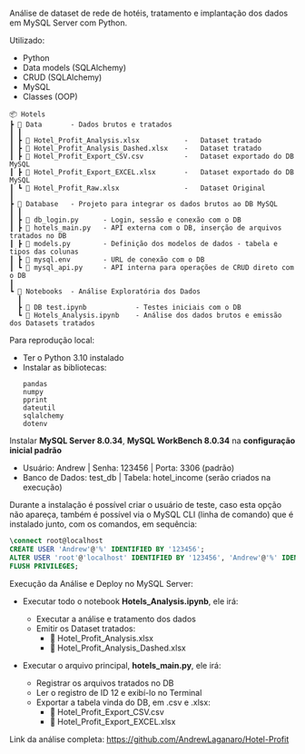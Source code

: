 Análise de dataset de rede de hotéis, tratamento e implantação dos dados em MySQL Server com Python.

Utilizado:
- Python
- Data models (SQLAlchemy)
- CRUD (SQLAlchemy)
- MySQL
- Classes (OOP)

```
📦 Hotels
┣ 📂 Data       - Dados brutos e tratados
┃ ┃
┃ ┣ 📜 Hotel_Profit_Analysis.xlsx           -   Dataset tratado
┃ ┣ 📜 Hotel_Profit_Analysis_Dashed.xlsx    -   Dataset tratado
┃ ┣ 📜 Hotel_Profit_Export_CSV.csv          -   Dataset exportado do DB MySQL
┃ ┣ 📜 Hotel_Profit_Export_EXCEL.xlsx       -   Dataset exportado do DB MySQL
┃ ┗ 📜 Hotel_Profit_Raw.xlsx                -   Dataset Original
┃
┣ 📂 Database   - Projeto para integrar os dados brutos ao DB MySQL
┃ ┃
┃ ┣ 📜 db_login.py      - Login, sessão e conexão com o DB
┃ ┣ 📜 hotels_main.py   - API externa com o DB, inserção de arquivos tratados no DB
┃ ┣ 📜 models.py        - Definição dos modelos de dados - tabela e tipos das colunas
┃ ┣ 📜 mysql.env        - URL de conexão com o DB
┃ ┗ 📜 mysql_api.py     - API interna para operações de CRUD direto com o DB
┃
┗ 📂 Notebooks  - Análise Exploratória dos Dados
  ┃
  ┣ 📜 DB test.ipynb            - Testes iniciais com o DB
  ┗ 📜 Hotels_Analysis.ipynb    - Análise dos dados brutos e emissão dos Datasets tratados
```

Para reprodução local:

- Ter o Python 3.10 instalado
- Instalar as bibliotecas:
  ```
  pandas
  numpy
  pprint
  dateutil
  sqlalchemy
  dotenv
  ```

Instalar **MySQL Server 8.0.34**, **MySQL WorkBench 8.0.34** na **configuração inicial padrão**
- Usuário: Andrew | Senha: 123456 | Porta: 3306 (padrão)
- Banco de Dados: test_db | Tabela: hotel_income (serão criados na execução)

Durante a instalação é possível criar o usuário de teste, caso esta opção não apareça, também é possível via o MySQL CLI (linha de comando) que é instalado junto, com os comandos, em sequência:
  ```SQL
  \connect root@localhost
  CREATE USER 'Andrew'@'%' IDENTIFIED BY '123456';
  ALTER USER 'root'@'localhost' IDENTIFIED BY '123456', 'Andrew'@'%' IDENTIFIED BY '123456';
  FLUSH PRIVILEGES;
  ```
Execução da Análise e Deploy no MySQL Server:

- Executar todo o notebook **Hotels_Analysis.ipynb**, ele irá:
  - Executar a análise e tratamento dos dados
  - Emitir os Dataset tratados:
      - 📜 Hotel_Profit_Analysis.xlsx
      - 📜 Hotel_Profit_Analysis_Dashed.xlsx 

- Executar o arquivo principal, **hotels_main.py**, ele irá:
  - Registrar os arquivos tratados no DB
  - Ler o registro de ID 12 e exibí-lo no Terminal
  - Exportar a tabela vinda do DB, em .csv e .xlsx:
      - 📜 Hotel_Profit_Export_CSV.csv
      - 📜 Hotel_Profit_Export_EXCEL.xlsx

Link da análise completa: https://github.com/AndrewLaganaro/Hotel-Profit